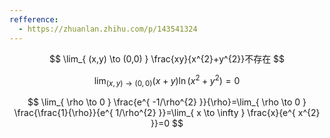 ```yaml
---
refference:
  - https://zhuanlan.zhihu.com/p/143541324
---
```


$$
\lim_{ (x,y) \to (0,0) } \frac{xy}{x^{2}+y^{2}}不存在
$$

$$
\lim_{ (x,y) \to (0,0) }(x+y)\ln(x^{2}+y^{2})=0
$$

$$
\lim_{ \rho \to 0 } \frac{e^{ -1/\rho^{2} }}{\rho}=\lim_{ \rho \to 0 } \frac{\frac{1}{\rho}}{e^{ 1/\rho^{2} }}=\lim_{ x \to \infty } \frac{x}{e^{ x^{2} }}=0
$$
